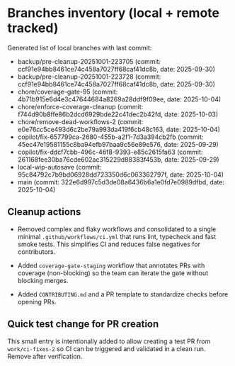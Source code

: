 # Branches inventory (local + remote tracked)

Generated list of local branches with last commit:

- backup/pre-cleanup-20251001-223705 (commit: ccf91e94bb8461ce74c458a7027ff68caf41dc8b, date: 2025-09-30)
- backup/pre-cleanup-20251001-223728 (commit: ccf91e94bb8461ce74c458a7027ff68caf41dc8b, date: 2025-09-30)
- chore/coverage-gate-95 (commit: 4b71b915e6d4e3c47644684a8269a28ddf9f09ee, date: 2025-10-04)
- chore/enforce-coverage-cleanup (commit: f744d90b8ffe86b2dcd6929bde22c41dec2b42fd, date: 2025-10-03)
- chore/remove-dead-workflows-2 (commit: e0e76cc5ce493d6c2be79a993da419f6cb48c163, date: 2025-10-04)
- copilot/fix-657799ca-2680-455b-a2f1-7d3a394cb2fb (commit: 45ec47e19581155c8ba94efb97baa9c56e89e576, date: 2025-09-29)
- copilot/fix-ddcf7cbb-496c-46f8-9393-e85c2615fa63 (commit: 261168fee30ba76cde602ac315229d88383f453b, date: 2025-09-29)
- local-wip-autosave (commit: 95c84792c7b9bd06928dd723350d6c063362797f, date: 2025-10-04)
- main (commit: 322e6d997c5d3de08a6436b6a1e0fd7e0989dfbd, date: 2025-10-04)

## Cleanup actions

- Removed complex and flaky workflows and consolidated to a single minimal `.github/workflows/ci.yml` that runs lint, typecheck and fast smoke tests. This simplifies CI and reduces false negatives for contributors.

- Added `coverage-gate-staging` workflow that annotates PRs with coverage (non-blocking) so the team can iterate the gate without blocking merges.
- Added `CONTRIBUTING.md` and a PR template to standardize checks before opening PRs.

## Quick test change for PR creation

This small entry is intentionally added to allow creating a test PR from `work/ci-fixes-2` so CI can be triggered and validated in a clean run. Remove after verification.
